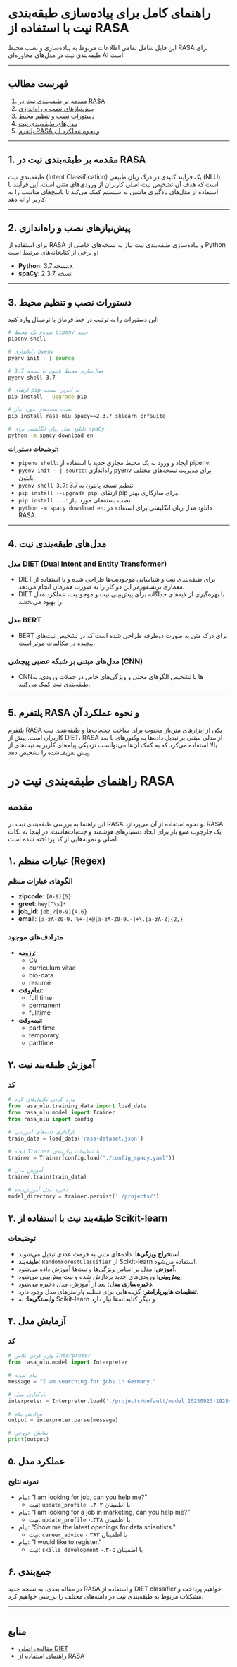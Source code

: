 # راهنمای کامل برای پیاده‌سازی طبقه‌بندی نیت با استفاده از RASA

این فایل شامل تمامی اطلاعات مربوط به پیاده‌سازی و نصب محیط RASA برای طبقه‌بندی نیت در مدل‌های محاوره‌ای AI است.

---

## فهرست مطالب
1. [مقدمه بر طبقه‌بندی نیت در RASA](#intro)
2. [پیش‌نیازهای نصب و راه‌اندازی](#requirements)
3. [دستورات نصب و تنظیم محیط](#commands)
4. [مدل‌های طبقه‌بندی نیت](#models)
5. [پلتفرم RASA و نحوه عملکرد آن](#rasa_platform)

---

<a name="intro"></a>
## 1. مقدمه بر طبقه‌بندی نیت در RASA
طبقه‌بندی نیت (Intent Classification) یک فرآیند کلیدی در درک زبان طبیعی (NLU) است که هدف آن تشخیص نیت اصلی کاربران از ورودی‌های متنی است. این فرآیند با استفاده از مدل‌های یادگیری ماشین به سیستم کمک می‌کند تا پاسخ‌های مناسب را به کاربر ارائه دهد.

---

<a name="requirements"></a>
## 2. پیش‌نیازهای نصب و راه‌اندازی
برای استفاده از RASA و پیاده‌سازی طبقه‌بندی نیت نیاز به نسخه‌های خاصی از Python و برخی از کتابخانه‌های مرتبط است:

- **Python**: نسخه 3.7.x
- **spaCy**: نسخه 2.3.7

---

<a name="commands"></a>
## 3. دستورات نصب و تنظیم محیط
این دستورات را به ترتیب در خط فرمان یا ترمینال وارد کنید:

```bash
# شروع یک محیط pipenv جدید
pipenv shell

# راه‌اندازی pyenv
pyenv init - | source

# فعال‌سازی محیط پایتون با نسخه 3.7
pyenv shell 3.7

# ارتقای pip به آخرین نسخه
pip install --upgrade pip

# نصب بسته‌های مورد نیاز
pip install rasa-nlu spacy==2.3.7 sklearn_crfsuite

# دانلود مدل زبان انگلیسی برای spaCy
python -m spacy download en
```

**توضیحات دستورات:**
- `pipenv shell`: ایجاد و ورود به یک محیط مجازی جدید با استفاده از pipenv.
- `pyenv init - | source`: راه‌اندازی pyenv برای مدیریت نسخه‌های مختلف پایتون.
- `pyenv shell 3.7`: تنظیم نسخه پایتون به 3.7.
- `pip install --upgrade pip`: ارتقای pip برای سازگاری بهتر.
- `pip install ...`: نصب بسته‌های مورد نیاز.
- `python -m spacy download en`: دانلود مدل زبان انگلیسی برای استفاده در RASA.

---

<a name="models"></a>
## 4. مدل‌های طبقه‌بندی نیت

### مدل DIET (Dual Intent and Entity Transformer)
- DIET برای طبقه‌بندی نیت و شناسایی موجودیت‌ها طراحی شده و با استفاده از معماری ترنسفورمر این دو کار را به صورت همزمان انجام می‌دهد.
- DIET با بهره‌گیری از لایه‌های جداگانه برای پیش‌بینی نیت و موجودیت، عملکرد مدل را بهبود می‌بخشد.

### مدل BERT
- BERT برای درک متن به صورت دوطرفه طراحی شده است که در تشخیص نیت‌های پیچیده در مکالمات موثر است.

### مدل‌های مبتنی بر شبکه عصبی پیچشی (CNN)
- CNNها با تشخیص الگوهای محلی و ویژگی‌های خاص در جملات ورودی، به طبقه‌بندی نیت کمک می‌کنند.

---

<a name="rasa_platform"></a>
## 5. پلتفرم RASA و نحوه عملکرد آن
پلتفرم RASA یکی از ابزارهای متن‌باز محبوب برای ساخت چت‌بات‌ها و طبقه‌بندی نیت کاربران است. پیش از DIET، RASA از مدلی مبتنی بر تبدیل داده‌ها به وکتورهای با بعد بالا استفاده می‌کرد که به کمک آن‌ها می‌توانست نزدیکی پیام‌های کاربر به نیت‌های از پیش تعریف‌شده را تشخیص دهد.

# راهنمای طبقه‌بندی نیت در RASA

## مقدمه
این راهنما به بررسی طبقه‌بندی نیت در RASA و نحوه استفاده از آن می‌پردازد. RASA یک چارچوب منبع باز برای ایجاد دستیارهای هوشمند و چت‌بات‌هاست. در اینجا به نکات اصلی و نمونه‌هایی از کد پرداخته شده است.

## ۱. عبارات منظم (Regex)
### الگوهای عبارات منظم
- **zipcode**: `[0-9]{5}`
- **greet**: `hey[^\s]*`
- **job_id**: `job_?[0-9]{4,6}`
- **email**: `[a-zA-Z0-9._%+-]+@[a-zA-Z0-9.-]+\.[a-zA-Z]{2,}`

### مترادف‌های موجود
- **رزومه**:
    - CV
    - curriculum vitae
    - bio-data
    - resumé
- **تمام‌وقت**:
    - full time
    - permanent
    - fulltime
- **نیمه‌وقت**:
    - part time
    - temporary
    - parttime

## ۲. آموزش طبقه‌بند نیت
### کد
```python
# وارد کردن ماژول‌های لازم
from rasa_nlu.training_data import load_data
from rasa_nlu.model import Trainer
from rasa_nlu import config

# بارگذاری داده‌های آموزشی
train_data = load_data('rasa-dataset.json')

# ایجاد Trainer با تنظیمات پیکربندی
trainer = Trainer(config.load("./config_spacy.yaml"))

# آموزش مدل
trainer.train(train_data)

# ذخیره مدل آموزش‌دیده
model_directory = trainer.persist('./projects/')
```

## ۳. طبقه‌بند نیت با استفاده از Scikit-learn
### توضیحات
- **استخراج ویژگی‌ها**: داده‌های متنی به فرمت عددی تبدیل می‌شوند.
- **طبقه‌بند**: `RandomForestClassifier` از Scikit-learn استفاده می‌شود.
- **آموزش**: مدل بر اساس ویژگی‌ها و نیت‌ها آموزش داده می‌شود.
- **پیش‌بینی**: ورودی‌های جدید پردازش شده و نیت پیش‌بینی می‌شود.
- **ذخیره‌سازی مدل**: بعد از آموزش، مدل ذخیره می‌شود.
- **تنظیمات هایپرپارامتر**: گزینه‌هایی برای تنظیم پارامترهای مدل وجود دارد.
- **وابستگی‌ها**: به Scikit-learn و دیگر کتابخانه‌ها نیاز دارد.

## ۴. آزمایش مدل
### کد
```python
# وارد کردن کلاس Interpreter
from rasa_nlu.model import Interpreter

# پیام نمونه
message = "I am searching for jobs in Germany."

# بارگذاری مدل
interpreter = Interpreter.load('./projects/default/model_20230923-192843')

# پردازش پیام
output = interpreter.parse(message)

# نمایش خروجی
print(output)
```

## ۵. عملکرد مدل
### نمونه نتایج
- پیام: "I am looking for job, can you help me?"
    - نیت: `update_profile` با اطمینان ۰.۳۰۲
- پیام: "I am looking for a job in marketing, can you help me?"
    - نیت: `update_profile` با اطمینان ۰.۳۲۸
- پیام: "Show me the latest openings for data scientists."
    - نیت: `career_advice` با اطمینان ۰.۳۸۳
- پیام: "I would like to register."
    - نیت: `skills_development` با اطمینان ۰.۳۰۵

## ۶. جمع‌بندی
در مقاله بعدی، به نسخه جدید RASA و استفاده از DIET classifier خواهیم پرداخت و مشکلات مربوط به طبقه‌بندی نیت در دامنه‌های مختلف را بررسی خواهیم کرد.

---

---

## منابع
- [مقاله‌ی اصلی DIET](https://arxiv.org/pdf/2004.09936.pdf)
- [راهنمای استفاده از RASA](https://pypi.org/project/rasa-nlu/#history)
